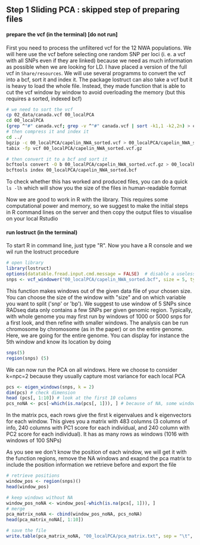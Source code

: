 ## Step 1 Sliding PCA : skipped step of preparing files

####  prepare the vcf (in the terminal) [do not run]
First you need to process the unfiltered vcf for the 12 NWA populations. We will here use the vcf before selecting one random SNP per loci (i. e. a vcf with all SNPs even if they are linked) because we need as much information as possible when we are looking for LD. I have placed a version of the full vcf in `Share/resources`.
We will use several programms to convert the vcf into a bcf, sort it and index it.
The package lostruct can also take a vcf but it is heavy to load the whole file. Instead, they made function that is able to cut the vcf window by window to avoid overloading the memory (but this requires a sorted, indexed bcf)

```bash
# we need to sort the vcf
cp 02_data/canada.vcf 00_localPCA
cd 00_localPCA
(grep ^"#" canada.vcf; grep -v ^"#" canada.vcf | sort -k1,1 -k2,2n) > capelin_NWA_sorted.vcf
# then compress it and index it
cd ../
bgzip -c 00_localPCA/capelin_NWA_sorted.vcf > 00_localPCA/capelin_NWA_sorted.vcf.gz
tabix -fp vcf 00_localPCA/capelin_NWA_sorted.vcf.gz

# then convert it to a bcf and sort it
bcftools convert -O b 00_localPCA/capelin_NWA_sorted.vcf.gz > 00_localPCA/capelin_NWA_sorted.bcf
bcftools index 00_localPCA/capelin_NWA_sorted.bcf
```

To check whether this has worked and produced files, you can do a quick ```ls -lh``` which will show you the size of the files in human-readable format

Now we are good to work in R with the library. This requires some computational power and memory, so we suggest to make the initial steps in R command lines on the server and then copy the output files to visualise on your local Rstudio

####  run lostruct (in the terminal)
To start R in command line, just type "R". Now you have a R console and we wil run the lostruct procedure
```R
# open library
library(lostruct)
options(datatable.fread.input.cmd.message = FALSE)  # disable a useless message
snps <- vcf_windower("00_localPCA/capelin_NWA_sorted.bcf", size = 5, type = "snp", sites = vcf_positions("00_localPCA/capelin_NWA_sorted.bcf"))
```
This function makes windows out of the given data file of your chosen size. You can choose the size of the window with "size" and on which variable you want to split ('snp' or 'bp'). We suggest to use window of 5 SNPs since RADseq data only contains a few SNPs per given genomic region. Typically, with whole genome you may first run by windows of 1000 or 5000 snps for a first look, and then refine with smaller windows. The analysis can be run chromosome by chromosome (as in the paper) or on the entire genome. Here, we are going for the entire genome.
You can display for instance the 5th window and know its location by doing

```R
snps(5)
region(snps) (5)
```
We can now run the PCA on all windows. Here we choose to consider k=npc=2 because they usually capture most variance for each local PCA
```R
pcs <- eigen_windows(snps, k = 2)
dim(pcs) # check dimension
head (pcs[, 1:10]) # look at the first 10 columns
pcs_noNA <- pcs[-which(is.na(pcs[, 1])), ] # because of NA, some windows were not computed by pca. we will remove them
```
In the matrix pcs, each rows give the first k eigenvalues and k eigenvectors for each window. This gives you a matrix with 483 columns (3 columns of info, 240 columns with PC1 score for each individual, and 240 column with PC2 score for each individual). It has as many rows as windows (1016 with windows of 100 SNPs)

As you see we don't know the position of each window, we will get it with the function regions, remove the NA windows and exapnd the pca matrix to include the position information we retrieve before and export the file
```R
# retrieve positions
window_pos <- region(snps)()
head(window_pos)

# keep windows without NA
window_pos_noNA <- window_pos[-which(is.na(pcs[, 1])), ]
# merge
pca_matrix_noNA <- cbind(window_pos_noNA, pcs_noNA)
head(pca_matrix_noNA[, 1:10])

# save the file
write.table(pca_matrix_noNA, "00_localPCA/pca_matrix.txt", sep = "\t", row.names = FALSE, quote = FALSE)
```
